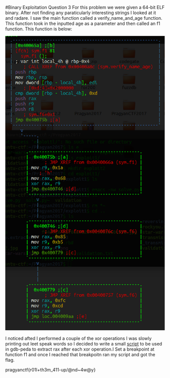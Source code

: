 #Binary Exploitation Question 3
For this problem we were given a 64-bit ELF binary. After not finding any paraticularly interesting strings I looked at it and radare. I saw the main function called a verify_name_and_age function. This function took in the inputted age as a parameter and then called an f1 function. This function is below:


![f1](validation_f1.PNG)


I noticed afted I performed a couple of the xor operations I was slowly printing out leet speak words so I decided to write a small [script](solve.py) to be used in gdb-peda to extract rax after each xor operation.I Set a breakpoint at function f1 and once I reached that breakpoitn ran my script and got the flag.

pragyanctf{r01l+th3m_411-up/@nd~4w@y}
